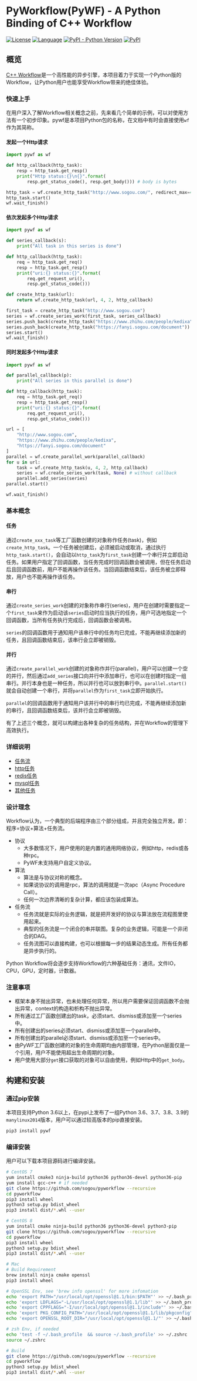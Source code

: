 # PyWorkflow(PyWF) - A Python Binding of C++ Workflow
[![License](https://img.shields.io/badge/License-Apache%202.0-green.svg)](https://github.com/sogou/pyworkflow/blob/master/LICENSE)
[![Language](https://img.shields.io/badge/language-c++-red.svg)](https://en.cppreference.com/)
[![PyPI - Python Version](https://img.shields.io/pypi/pyversions/pywf.svg)](https://pypi.python.org/pypi/pywf)
[![PyPI](https://img.shields.io/pypi/v/pywf.svg)](https://pypi.python.org/pypi/pywf)

## 概览
[C++ Workflow](https://github.com/sogou/workflow)是一个高性能的异步引擎，本项目着力于实现一个Python版的Workflow，让Python用户也能享受Workflow带来的绝佳体验。

### 快速上手
在用户深入了解Workflow相关概念之前，先来看几个简单的示例，可以对使用方法有一个初步印象。pywf是本项目Python包的名称，在文档中有时会直接使用`wf`作为其简称。


#### 发起一个Http请求
```py
import pywf as wf

def http_callback(http_task):
    resp = http_task.get_resp()
    print("Http status:{}\n{}".format(
        resp.get_status_code(), resp.get_body())) # body is bytes

http_task = wf.create_http_task("http://www.sogou.com/", redirect_max=4, retry_max=2, callback=http_callback)
http_task.start()
wf.wait_finish()
```

#### 依次发起多个Http请求
```py
import pywf as wf

def series_callback(s):
    print("All task in this series is done")

def http_callback(http_task):
    req = http_task.get_req()
    resp = http_task.get_resp()
    print("uri:{} status:{}".format(
        req.get_request_uri(),
        resp.get_status_code()))

def create_http_task(url):
    return wf.create_http_task(url, 4, 2, http_callback)

first_task = create_http_task("http://www.sogou.com")
series = wf.create_series_work(first_task, series_callback)
series.push_back(create_http_task("https://www.zhihu.com/people/kedixa"))
series.push_back(create_http_task("https://fanyi.sogou.com/document"))
series.start()
wf.wait_finish()
```

#### 同时发起多个Http请求
```py
import pywf as wf

def parallel_callback(p):
    print("All series in this parallel is done")

def http_callback(http_task):
    req = http_task.get_req()
    resp = http_task.get_resp()
    print("uri:{} status:{}".format(
        req.get_request_uri(),
        resp.get_status_code()))

url = [
    "http://www.sogou.com",
    "https://www.zhihu.com/people/kedixa",
    "https://fanyi.sogou.com/document"
]
parallel = wf.create_parallel_work(parallel_callback)
for u in url:
    task = wf.create_http_task(u, 4, 2, http_callback)
    series = wf.create_series_work(task, None) # without callback
    parallel.add_series(series)
parallel.start()

wf.wait_finish()
```

### 基本概念
#### 任务
通过`create_xxx_task`等工厂函数创建的对象称作任务(task)，例如`create_http_task`。一个任务被创建后，必须被启动或取消，通过执行`http_task.start()`，会自动以`http_task`为`first_task`创建一个串行并立即启动任务。如果用户指定了回调函数，当任务完成时回调函数会被调用，但在任务启动后且回调函数前，用户不能再操作该任务。当回调函数结束后，该任务被立即释放，用户也不能再操作该任务。

#### 串行
通过`create_series_work`创建的对象称作串行(series)，用户在创建时需要指定一个`first_task`来作为启动该`series`启动时应当执行的任务，用户可选地指定一个回调函数，当所有任务执行完成后，回调函数会被调用。

`series`的回调函数用于通知用户该串行中的任务均已完成，不能再继续添加新的任务，且回调函数结束后，该串行会立即被销毁。

#### 并行
通过`create_parallel_work`创建的对象称作并行(parallel)，用户可以创建一个空的并行，然后通过`add_series`接口向并行中添加串行，也可以在创建时指定一组串行。并行本身也是一种任务，所以并行也可以放到串行中。`parallel.start()`就会自动创建一个串行，并将`parallel`作为`first_task`立即开始执行。

`parallel`的回调函数用于通知用户该并行中的串行均已完成，不能再继续添加新的串行，且回调函数结束后，该并行会立即被销毁。

有了上述三个概念，就可以构建出各种复杂的任务结构，并在Workflow的管理下高效执行。

### 详细说明
- [任务流](./doc/pywf.md)
- [http任务](./doc/http.md)
- [redis任务](./doc/redis.md)
- [mysql任务](./doc/mysql.md)
- [其他任务](./doc/others.md)

### 设计理念
Workflow认为，一个典型的后端程序由三个部分组成，并且完全独立开发。即：程序=协议+算法+任务流。

- 协议
  - 大多数情况下，用户使用的是内置的通用网络协议，例如http，redis或各种rpc。
  - PyWF未支持用户自定义协议。
- 算法
  - 算法是与协议对称的概念。
  - 如果说协议的调用是rpc，算法的调用就是一次apc（Async Procedure Call）。
  - 任何一次边界清晰的复杂计算，都应该包装成算法。
- 任务流
  - 任务流就是实际的业务逻辑，就是把开发好的协议与算法放在流程图里使用起来。
  - 典型的任务流是一个闭合的串并联图。复杂的业务逻辑，可能是一个非闭合的DAG。
  - 任务流图可以直接构建，也可以根据每一步的结果动态生成。所有任务都是异步执行的。

Python Workflow将会逐步支持Workflow的六种基础任务：通讯，文件IO，CPU，GPU，定时器，计数器。

### 注意事项
- 框架本身不抛出异常，也未处理任何异常，所以用户需要保证回调函数不会抛出异常，context的构造和析构不抛出异常。
- 所有通过工厂函数创建出的task，必须start、dismiss或添加至一个series中。
- 所有创建出的series必须start、dismiss或添加至一个parallel中。
- 所有创建出的parallel必须start、dismiss或添加至一个series中。
- 由PyWF工厂函数创建的对象的生命周期均由内部管理，在Python层面仅是一个引用，用户不能使用超出生命周期的对象。
- 用户使用大部分`get`接口获取的对象可以自由使用，例如Http中的`get_body`。

## 构建和安装

### 通过pip安装
本项目支持Python 3.6以上，在pypi上发布了一组Python 3.6、3.7、3.8、3.9的`manylinux2014`版本，用户可以通过较高版本的pip直接安装。

```bash
pip3 install pywf
```

### 编译安装
用户可以下载本项目源码进行编译安装。

```bash
# CentOS 7
yum install cmake3 ninja-build python36 python36-devel python36-pip
yum install gcc-c++ # if needed
git clone https://github.com/sogou/pyworkflow --recursive
cd pyworkflow
pip3 install wheel
python3 setup.py bdist_wheel
pip3 install dist/*.whl --user
```

```bash
# CentOS 8
yum install cmake ninja-build python36 python36-devel python3-pip
git clone https://github.com/sogou/pyworkflow --recursive
cd pyworkflow
pip3 install wheel
python3 setup.py bdist_wheel
pip3 install dist/*.whl --user
```

```bash
# Mac
# Build Requirement
brew install ninja cmake openssl
pip3 install wheel

# OpenSSL Env, see 'brew info openssl' for more infomation
echo 'export PATH="/usr/local/opt/openssl@1.1/bin:$PATH"' >> ~/.bash_profile
echo 'export LDFLAGS="-L/usr/local/opt/openssl@1.1/lib"' >> ~/.bash_profile
echo 'export CPPFLAGS="-I/usr/local/opt/openssl@1.1/include"' >> ~/.bash_profile
echo 'export PKG_CONFIG_PATH="/usr/local/opt/openssl@1.1/lib/pkgconfig"' >> ~/.bash_profile
echo 'export OPENSSL_ROOT_DIR="/usr/local/opt/openssl@1.1/"' >> ~/.bash_profile

# zsh Env, if needed
echo 'test -f ~/.bash_profile  && source ~/.bash_profile' >> ~/.zshrc
source ~/.zshrc

# Build
git clone https://github.com/sogou/pyworkflow --recursive
cd pyworkflow
python3 setup.py bdist_wheel
pip3 install dist/*.whl --user
```
